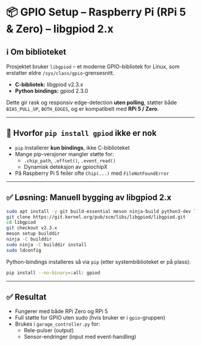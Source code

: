 
# 📦 GPIO Setup – Raspberry Pi (RPi 5 & Zero) – libgpiod 2.x

## ℹ️ Om biblioteket

Prosjektet bruker `libgpiod` – et moderne GPIO-bibliotek for Linux, som erstatter eldre `/sys/class/gpio`-grensesnitt.

- **C-bibliotek:** libgpiod v2.3.x
- **Python bindings:** gpiod 2.3.0

Dette gir rask og responsiv edge-detection **uten polling**, støtter både `BIAS_PULL_UP`, `BOTH_EDGES`, og er kompatibelt med **RPi 5 / Zero**.

---

## 🚫 Hvorfor `pip install gpiod` ikke er nok

- `pip` installerer **kun bindings**, ikke C-biblioteket
- Mange pip-versjoner mangler støtte for:
  - `.chip_path`, `.offset()`, `.event_read()`
  - Dynamisk deteksjon av gpiochipX
- På Raspberry Pi 5 feiler ofte `Chip(...)` med `FileNotFoundError`

---

## ✅ Løsning: Manuell bygging av libgpiod 2.x

```bash
sudo apt install -y git build-essential meson ninja-build python3-dev libtool m4 autoconf
git clone https://git.kernel.org/pub/scm/libs/libgpiod/libgpiod.git
cd libgpiod
git checkout v2.3.x
meson setup builddir
ninja -C builddir
sudo ninja -C builddir install
sudo ldconfig
```

Python-bindings installeres så via `pip` (etter systembiblioteket er på plass):

```bash
pip install --no-binary=:all: gpiod
```

---

## ✅ Resultat

- Fungerer med både RPi Zero og RPi 5
- Full støtte for GPIO uten sudo (hvis bruker er i `gpio`-gruppen)
- Brukes i `garage_controller.py` for:
  - Rele-pulser (output)
  - Sensor-endringer (input med event-handling)

